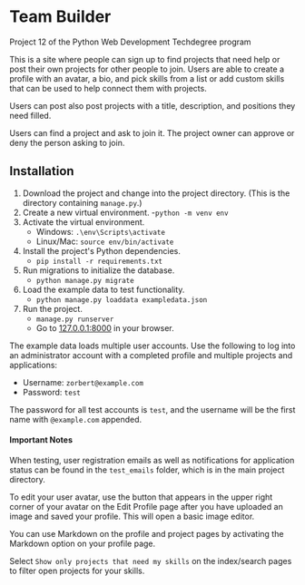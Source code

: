 # Team Builder
Project 12 of the Python Web Development Techdegree program

This is a site where people can sign up to find projects that need help 
or post their own projects for other people to join. Users are able to create
a profile with an avatar, a bio, and pick skills from a list or add custom
skills that can be used to help connect them with projects.

Users can post also post projects with a title, description, and positions
they need filled.

Users can find a project and ask to join it. The project owner can approve
or deny the person asking to join.

## Installation

1. Download the project and change into the project directory.
    (This is the directory containing `manage.py`.)
2. Create a new virtual environment.
    -`python -m venv env`
3. Activate the virtual environment.
    - Windows: `.\env\Scripts\activate`
    - Linux/Mac: `source env/bin/activate`
4. Install the project's Python dependencies.
    - `pip install -r requirements.txt`
5. Run migrations to initialize the database.
    - `python manage.py migrate`
6. Load the example data to test functionality.
    - `python manage.py loaddata exampledata.json`
7. Run the project.
    - `manage.py runserver`
    - Go to [127.0.0.1:8000](127.0.0.1:8000) in your browser.

The example data loads multiple user accounts.
Use the following to log into an administrator account with a completed
profile and multiple projects and applications:

- Username: `zorbert@example.com`
- Password: `test`

The password for all test accounts is `test`, and the username will be
the first name with `@example.com` appended.

#### Important Notes

When testing, user registration emails as well as notifications for application
status can be found in the `test_emails` folder, which is in the main project
directory.

To edit your user avatar, use the button that appears in the upper right corner
of your avatar on the Edit Profile page after you have uploaded an image and
saved your profile. This will open a basic image editor.

You can use Markdown on the profile and project pages by activating the
Markdown option on your profile page.

Select `Show only projects that need my skills` on the index/search pages
to filter open projects for your skills.